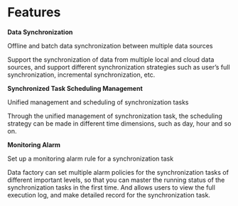 # Features

**Data Synchronization**

Offline and batch data synchronization between multiple data sources

Support the synchronization of data from multiple local and cloud data sources, and support different synchronization strategies such as user’s full synchronization, incremental synchronization, etc.

 

**Synchronized Task Scheduling Management**

Unified management and scheduling of synchronization tasks

Through the unified management of synchronization task, the scheduling strategy can be made in different time dimensions, such as day, hour and so on.

 

**Monitoring Alarm**

Set up a monitoring alarm rule for a synchronization task

Data factory can set multiple alarm policies for the synchronization tasks of different important levels, so that you can master the running status of the synchronization tasks in the first time. And allows users to view the full execution log, and make detailed record for the synchronization task.